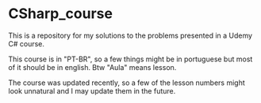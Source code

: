 # CSharp_course
This is a repository for my solutions to the problems presented in a Udemy C# course.

This course is in "PT-BR", so a few things might be in portuguese but most of it should be in english. Btw "Aula" means lesson.

The course was updated recently, so a few of the lesson numbers might look unnatural and I may update them in the future.
